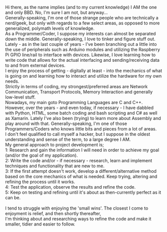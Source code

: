 <!---
TheOneAndOnlyBBD/TheOneAndOnlyBBD is a ✨ special ✨ repository because its `README.md` (this file) appears on your GitHub profile.
You can click the Preview link to take a look at your changes.
--->

Hi there, as the name implies (and to my current knowledge) I AM the one and only BBD. No, I'm sure I am not, but anyway...
<br>
Generally-speaking, I'm one of those strange people who are technically a nerd/geek, but only with regards to a few select areas,
as opposed to more generalized, polymath levels of knowledge.
<br>
As a Programmer/Coder, I suppose my interests can almost be separated down the middle. Generally-speaking, I love to tinker and figure stuff out. 
Lately - as in the last couple of years - I've been branching out a little into the use of peripherals such as Arduino modules 
and utilizing the Raspberry Pi GPIO line/rail to interface with devices. Likewise, I love learning how to write code that allows for the
actual interfacing and sending/receiving data to and from external devices. 
<br>
I enjoy the process of getting - digitally at least - into the mechanics of what is going on and learning how to interact and utilize the hardware for my own needs.
<br>
Strictly in terms of coding, my strongest/preferred areas are Network Communication, Transport Protocols, Memory Interaction and generally low-level stuff.
<br>
Nowadays, my main goto Programming Languages are C and C++. However, over the years - and even today, if necessary - I have dabbled with Python, HTML, some batch coding and 
bash scripting and C# as well as Xamarin. Lately I've also been (trying) to learn more about Assembly and play around with that. Generally-speaking, I'm one of those Programmers/Coders 
who knows little bits and pieces from a lot of areas.
<br>
I don't feel qualified to call myself a hacker, but I suppose in the oldest understanding and sense of the term, to a large degree I AM.
<br>
My general approach to project development is;
<br>
1: Research and gain the information I will need in order to achieve my goal (and/or the goal of my application).<br>
2: Write the code and/or - if necessary - research, learn and implement techniques and functionality that are new to me.<br>
3: If the first attempt doesn't work, develop a different/alternative method based on the core mechanics of what is needed. Keep trying, altering and refining the process until it works.<br>
4: Test the application, observe the results and refine the code.<br>
5: Keep on testing and refining until it's about as then-currently perfect as it can be.<br>
<br>
I tend to struggle with enjoying the 'small wins'. The closest I come to enjoyment is relief, and then shortly thereafter,<br>I'm thinking about and researching ways to refine the code and make it smaller, tidier and easier
to follow.
